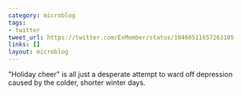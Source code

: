 ```yaml
---
category: microblog
tags:
- twitter
tweet_url: https://twitter.com/ExMember/status/10460511657263105
links: []
layout: microblog
---
```

"Holiday cheer" is all just a desperate attempt to ward off depression caused by the colder, shorter winter days.
